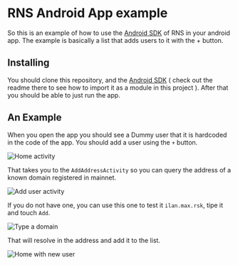 # RNS Android App example

So this is an example of how to use the [Android SDK](https://github.com/rootstock/RNS-SDK-android) of RNS in your android app. The example is basically a list that adds users to it with the + button.

## Installing

You should clone this repository, and the [Android SDK](https://github.com/rootstock/RNS-SDK-android) ( check out the readme there to see how to import it as a module in this project ). After that you should be able to just run the app.

## An Example

When you open the app you should see a Dummy user that it is hardcoded in the code of the app. You should add a user using the `+` button.

![Home activity](/images/home_init.png)

That takes you to the `AddAddressActivity` so you can query the address of a known domain registered in mainnet.

![Add user activity](/images/add_user_activity.png)

If you do not have one, you can use this one to test it `ilan.max.rsk`, tipe it and touch `Add`.

![Type a domain](/images/type_a_domain.png)

That will resolve in the address and add it to the list.

![Home with new user](/images/home_with_new_user.png)
